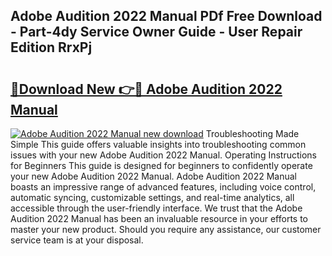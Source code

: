 ## Adobe Audition 2022 Manual PDf Free Download - Part-4dy Service Owner Guide - User Repair Edition RrxPj

# <h2><a href="http://bc16143.oget.top/?id=Adobe+Audition+2022+Manual">🔗Download New 👉🔴 Adobe Audition 2022 Manual</a></h2>

[![Adobe Audition 2022 Manual new download](https://i.imgur.com/5g1atiW.png)](http://bc16143.oget.top/?id=Adobe+Audition+2022+Manual)
Troubleshooting Made Simple This guide offers valuable insights into troubleshooting common issues with your new Adobe Audition 2022 Manual. Operating Instructions for Beginners This guide is designed for beginners to confidently operate your new Adobe Audition 2022 Manual. Adobe Audition 2022 Manual boasts an impressive range of advanced features, including voice control, automatic syncing, customizable settings, and real-time analytics, all accessible through the user-friendly interface. We trust that the Adobe Audition 2022 Manual has been an invaluable resource in your efforts to master your new product. Should you require any assistance, our customer service team is at your disposal.
